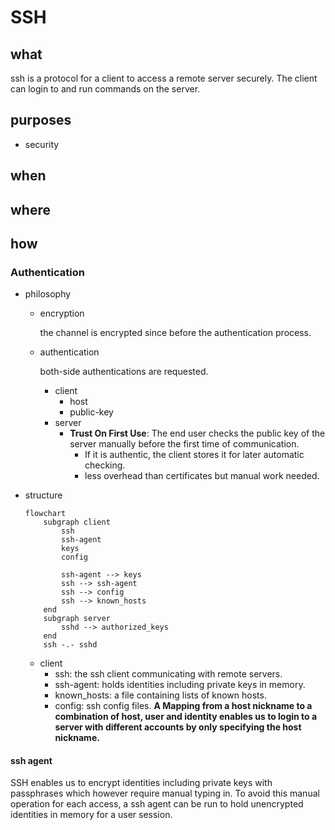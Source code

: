 # SSH

## what

ssh is a protocol for a client to access a remote server securely. The client can login to and run commands on the server.

## purposes

- security

## when

## where

## how

### Authentication

- philosophy
    - encryption

        the channel is encrypted since before the authentication process.
        
    - authentication
    
        both-side authentications are requested.
        - client
            - host
            - public-key
        - server
            - **Trust On First Use**: The end user checks the public key of the server manually before the first time of communication. 
                - If it is authentic, the client stores it for later automatic checking.
                - less overhead than certificates but manual work needed.

- structure
    ```mermaid
    flowchart 
        subgraph client
            ssh
            ssh-agent
            keys
            config 

            ssh-agent --> keys
            ssh --> ssh-agent
            ssh --> config
            ssh --> known_hosts
        end
        subgraph server
            sshd --> authorized_keys
        end
        ssh -.- sshd
    ```
    - client
        - ssh: the ssh client communicating with remote servers.
        - ssh-agent: holds identities including private keys in memory.
        - known_hosts: a file containing lists of known hosts.
        - config: ssh config files. **A Mapping from a host nickname to a combination of host, user and identity enables us to login to a server with different accounts by only specifying the host nickname.**

#### ssh agent

SSH enables us to encrypt identities including private keys with passphrases which however require manual typing in. To avoid this manual operation for each access, a ssh agent can be run to hold unencrypted identities in memory for a user session.